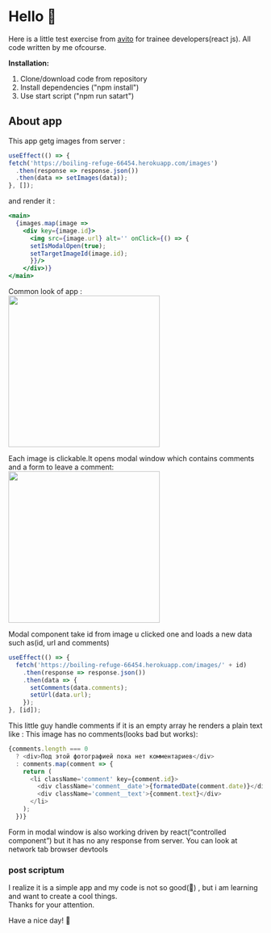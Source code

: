 # Hello :wave:

Here is a little test exercise from [avito](https://github.com/avito-tech/safedeal-frontend-trainee) for trainee developers(react js).
All code written by me ofcourse.



**Installation:** <br/>

  1. Clone/download code from repository
  2. Install dependencies ("npm install")
  3. Use start script ("npm run satart")

## About app
This app getg images from server :

```javascript
useEffect(() => {
fetch('https://boiling-refuge-66454.herokuapp.com/images')
  .then(response => response.json())
  .then(data => setImages(data));
}, []);
```

and render it :
```jsx
<main>
  {images.map(image => 
    <div key={image.id}>
      <img src={image.url} alt='' onClick={() => {
      setIsModalOpen(true);
      setTargetImageId(image.id);
      }}/>
    </div>)}
</main>
```

Common look of app :<br/>
<img width='300px' height='300px'  src='https://i.ibb.co/BgBbPQB/avito-images-main.jpg' />

Each image is clickable.It opens modal window which contains comments and a form to leave a comment:<br/>
<img width='300px' height='300px'  src='https://i.ibb.co/9NwFFdt/avito-images-modal.jpg' />

Modal component take id from image u clicked one and loads a new data such as(id, url and comments)

```javascript
useEffect(() => {
  fetch('https://boiling-refuge-66454.herokuapp.com/images/' + id)
    .then(response => response.json())
    .then(data => {
      setComments(data.comments);
      setUrl(data.url);
    });
}, [id]);
```

This little guy handle comments if it is an empty array he renders a plain text like : This image has no comments(looks  bad but works):

```javascript
{comments.length === 0
  ? <div>Под этой фотографией пока нет комментариев</div>
  : comments.map(comment => {
    return (
      <li className='comment' key={comment.id}>
        <div className='comment__date'>{formatedDate(comment.date)}</div>
        <div className='comment__text'>{comment.text}</div>
      </li>
    );
  })}
```

Form in modal window is also working driven by react(“controlled component”) but it has no any response from server. You can look at network tab browser devtools

### post scriptum
I realize it is a simple app and my code is not so good(:poop:) , but i am learning and want to create a cool things.
<br/>
Thanks for your attention.

Have a nice day! :wave:


